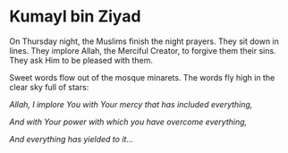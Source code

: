 Kumayl bin Ziyad
================

On Thursday night, the Muslims finish the night prayers. They sit down
in lines. They implore Allah, the Merciful Creator, to forgive them
their sins. They ask Him to be pleased with them.

Sweet words flow out of the mosque minarets. The words fly high in the
clear sky full of stars:

*Allah, I implore You with Your mercy that has included everything,*

*And with Your power with which you have overcome everything,*

*And everything has yielded to it...*


